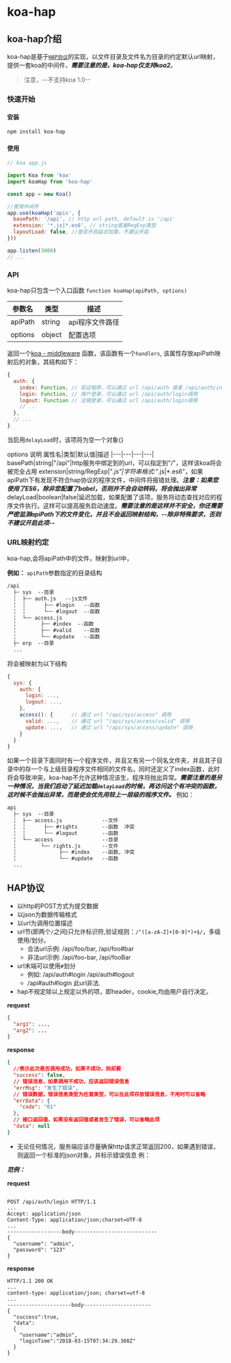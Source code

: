 # koa-hap

## koa-hap介绍
koa-hap是基于[`HAP协议`](#HAP协议)的实现，以文件目录及文件名为目录的约定默认url映射，提供一套koa的中间件，***需要注意的是，koa-hap仅支持koa2***。

> 注意，--不支持koa 1.0--

### 快速开始

#### 安装

```bash
npm install koa-hap
```

#### 使用

```js
// koa app.js

import Koa from 'koa'
import koaHap from 'koa-hap'

const app = new Koa()

//使用中间件
app.use(koaHap('apis', {
  basePath: '/api', // http url path, default is '/api'
  extension: '*.js|*.es6', // string或者RegExp类型
  layoutLoad: false, //是否开启延迟加载，不建议开启
}))

app.listen(3000)
// ...

```

### API

koa-hap只包含一个入口函数 `function koaHap(apiPath, options)`

参数名|类型|描述
|---|---|---|
apiPath|string|api程序文件路径
options|object|配置选项

返回一个[koa - middleware](https://www.npmjs.com/package/koa#middleware) 函数，该函数有一个`handlers`, 该属性存放apiPath映射后的对象，其结构如下：

```js
{
  auth: {
    index: Function, // 验证程序，可以通过 url /api/auth 或者 /api/auth/index 调用
    login: Function, // 用户登录，可以通过 url /api/auth/login调用
    logout: Function // 注销登录，可以通过 url /api/auth/login调用
    // ...
  },
  // ...
}
```

当启用`delayLoad`时，该项将为空一个对象{}

options 说明
属性名|类型|默认值|描述
|---|---|---|---|
basePath|string|"/api"|http服务中绑定到的url，可以指定到"/"，这样该koa将会被完全占用
extension|string/RegExp|"*.js"|字符串格式:"*.js&#124;*.es6"，如果apiPath下有发现不符合hap协议的程序文件，中间件将报错处理。***注意：如果您使用了ES6，除非您配置了babel，否则并不会自动转码，将会抛出异常***
delayLoad|boolean|false|延迟加载，如果配置了该项，服务将动态查找对应的程序文件执行。这样可以提高服务启动速度。***需要注意的是这样并不安全，你还需要严密监测apiPath下的文件变化，并且不会返回映射结构，--除非特殊要求，否则不建议开启此项--***

### URL映射约定

koa-hap,会将apiPath中的文件，映射到url中，

**例如：**
`apiPath`参数指定的目录结构

```fs
/api
  ├╌ sys  --目录
  ╎  ├╌╌ auth.js   --js文件
  ╎  ╎      ├╌╌ #login   --函数
  ╎  ╎      └╌╌ #logout  --函数
  ╎  └╌╌ access.js
  ╎        ├╌╌ #index  --函数
  ╎        ├╌╌ #valid    --函数
  ╎        └╌╌ #update   --函数
  ├╌ erp  --目录
  ...
```

将会被映射为以下结构

```js
{
  sys: {
    auth: {
      login: ...,
      logout: ...,
    },
    access(): {      // 通过 url "/api/sys/access" 调用
      valid: ...,    // 通过 url "/api/sys/access/valid" 调用
      update: ...,   // 通过 url "/api/sys/access/update" 调用
    }
  }
}
```

如果一个目录下面同时有一个程序文件，并且又有另一个同名文件夹，并且其子目录中的存一个与上级目录程序文件相同的文件名，同时还定义了index函数，此时将会导致冲突，koa-hap不允许这种情况该生，程序将抛出异常。***需要注意的是另一种情况，当我们启动了延迟加载`delayLoad`的时候，再访问这个有冲突的函数，这时候不会抛出异常，而是使会优先用较上一层级的程序文件。***
例如：

```fs
api
  ├╌ sys  --目录
  ╎  ├╌╌ access.js             --文件
  ╎  ╎      ├╌╌ #rights        --函数  冲突
  ╎  ╎      └╌╌ #logout        --函数
  ╎  └╌╌ access                --目录
  ╎        └╌╌ rights.js       --文件
  ╎              ├╌╌ #index    --函数, 冲突
  ╎              └╌╌ #update   --函数
  ...
```

## HAP协议

- 以http的POST方式为提交数据
- 以json为数据传输格式
- 以url为调用位置描述
- url节(即两个`/`之间)只允许标识符,验证规则：`/^([a-zA-Z]+[0-9]*)+$/`，多级使用/划分。
  - 合法url示例: /api/foo/bar, /api/foo#bar
  - 非法url示例: /api/foo-bar, /api/fooBar
- url末端可以使用`#`划分
  - 例如: /api/auth#login   /api/auth#logout
  - /api#auth#login 此url非法.
- hap不规定除以上规定以外的项，即header，cookie,均由用户自行决定。

**request**

```json
{
  "arg1": ...,
  "arg2": ...
}
```

**response**
```json
{
  //表示此次是否调用成功，如果不成功，则却要
  "success": false,
  // 错误消息，如果调用不成功，应该返回错误信息
  "errMsg": "发生了错误",
  // 错误数据，错误信息类型为任意类型，可以在此项存放错误信息，不用时可以省略
  "errData": {
    "code": "01"
  },
  // 接口返回值，如果没有返回值或者发生了错误，可以省略此项
  "data": null
}
```

- 无论任何情况，服务端应该尽量确保http请求正常返回200，如果遇到错误，则返回一个标准的json对象，并标示错误信息
例：

***范例：***

**request**

```http

POST /api/auth/login HTTP/1.1
...
Accept: application/json
Content-Type: application/json;charset=UTF-8
...
------------------body---------------------------
{
  "username": "admin",
  "password": "123"
}
```

**response**

```http
HTTP/1.1 200 OK
...
content-type: application/json; charset=utf-8
...
---------------------body----------------------
{
  "success":true,
  "data":
  {
    "username":"admin",
    "loginTime":"2018-03-15T07:34:29.308Z"
  }
}

```
